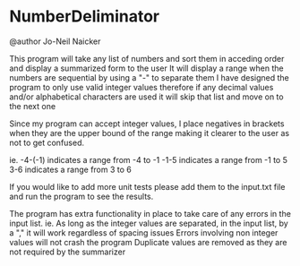 # NumberDeliminator
@author Jo-Neil Naicker
 
 This program will take any list of numbers and sort them in acceding order and display a summarized form to the user
 It will display a range when the numbers are sequential by using a "-" to separate them
 I have designed the program to only use valid integer values therefore if any decimal values and/or alphabetical characters are used it will skip that list and move on to the next one
 
 Since my program can accept integer values, I place negatives in brackets when they are the upper bound of the range making it clearer to the user as not to get confused.
 
 ie.  -4-(-1) indicates a range from -4 to -1
      -1-5 indicates a range from -1 to 5
      3-6 indicates a range from 3 to 6

 If you would like to add more unit tests please add them to the input.txt file and run the program to see the results.

 The program has extra functionality in place to take care of any errors in the input list.
 ie.  As long as the integer values are separated, in the input list, by a "," it will work regardless of spacing issues
      Errors involving non integer values will not crash the program
      Duplicate values are removed as they are not required by the summarizer